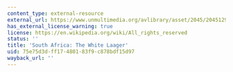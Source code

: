 ```yaml
---
content_type: external-resource
external_url: https://www.unmultimedia.org/avlibrary/asset/2045/2045129/
has_external_license_warning: true
license: https://en.wikipedia.org/wiki/All_rights_reserved
status: ''
title: 'South Africa: The White Laager'
uid: 75e75d3d-ff17-4801-83f9-c878bdf15d97
wayback_url: ''
---
```


